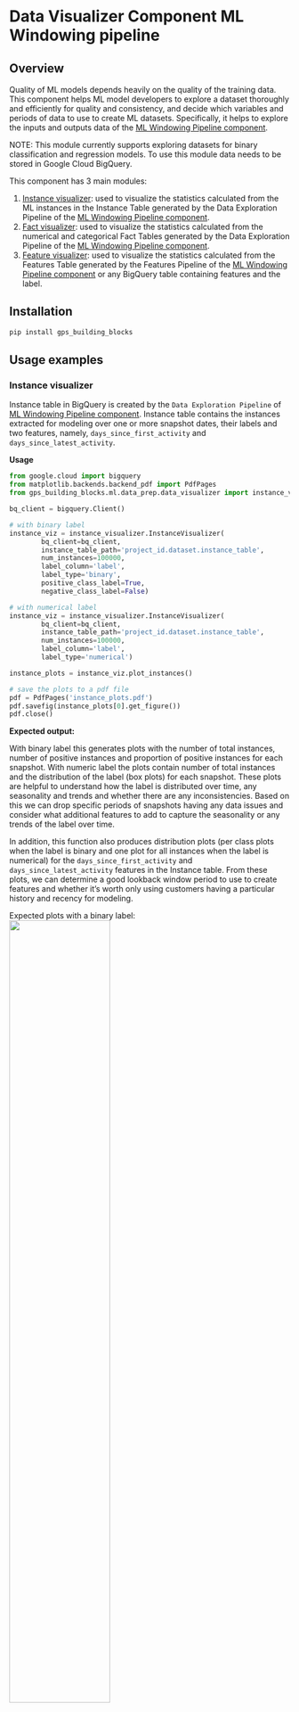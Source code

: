 # Data Visualizer Component ML Windowing pipeline

## Overview

Quality of ML models depends heavily on the quality of the training data. This
component helps ML model developers to explore a dataset thoroughly and
efficiently for quality and consistency, and decide which variables and periods
of data to use to create ML datasets. Specifically, it helps to explore the
inputs and outputs data of the
[ML Windowing Pipeline component](https://github.com/google/gps_building_blocks/tree/master/py/gps_building_blocks/ml/data_prep/ml_windowing_pipeline).

NOTE: This module currently supports exploring datasets for binary
classification and regression models. To use this module data needs to be stored
in Google Cloud BigQuery.

This component has 3 main modules:

1.  [Instance visualizer](#instance-visualizer): used to visualize the
    statistics calculated from the ML instances in the Instance Table generated
    by the Data Exploration Pipeline of the
    [ML Windowing Pipeline component](py/gps_building_blocks/ml/data_prep/ml_windowing_pipeline).
2.  [Fact visualizer](#fact-visualizer): used to visualize the statistics
    calculated from the numerical and categorical Fact Tables generated by the
    Data Exploration Pipeline of the
    [ML Windowing Pipeline component](py/gps_building_blocks/ml/data_prep/ml_windowing_pipeline).
3.  [Feature visualizer](#feature-visualizer): used to visualize the statistics
    calculated from the Features Table generated by the Features Pipeline of the
    [ML Windowing Pipeline component](py/gps_building_blocks/ml/data_prep/ml_windowing_pipeline)
    or any BigQuery table containing features and the label.

## Installation

```bash
pip install gps_building_blocks
```

## Usage examples

### Instance visualizer

Instance table in BigQuery is created by the `Data Exploration Pipeline` of
[ML Windowing Pipeline component](py/gps_building_blocks/ml/data_prep/ml_windowing_pipeline).
Instance table contains the instances extracted for modeling over one or more
snapshot dates, their labels and two features, namely,
`days_since_first_activity` and `days_since_latest_activity`.

**Usage**

```python
from google.cloud import bigquery
from matplotlib.backends.backend_pdf import PdfPages
from gps_building_blocks.ml.data_prep.data_visualizer import instance_visualizer

bq_client = bigquery.Client()

# with binary label
instance_viz = instance_visualizer.InstanceVisualizer(
        bq_client=bq_client,
        instance_table_path='project_id.dataset.instance_table',
        num_instances=100000,
        label_column='label',
        label_type='binary',
        positive_class_label=True,
        negative_class_label=False)

# with numerical label
instance_viz = instance_visualizer.InstanceVisualizer(
        bq_client=bq_client,
        instance_table_path='project_id.dataset.instance_table',
        num_instances=100000,
        label_column='label',
        label_type='numerical')

instance_plots = instance_viz.plot_instances()

# save the plots to a pdf file
pdf = PdfPages('instance_plots.pdf')
pdf.savefig(instance_plots[0].get_figure())
pdf.close()
```

**Expected output:**

With binary label this generates plots with the number of total instances,
number of positive instances and proportion of positive instances for each
snapshot. With numeric label the plots contain number of total instances and the
distribution of the label (box plots) for each snapshot. These plots are helpful
to understand how the label is distributed over time, any seasonality and trends
and whether there are any inconsistencies. Based on this we can drop specific
periods of snapshots having any data issues and consider what additional
features to add to capture the seasonality or any trends of the label over time.

In addition, this function also produces distribution plots (per class plots
when the label is binary and one plot for all instances when the label is
numerical) for the `days_since_first_activity` and `days_since_latest_activity`
features in the Instance table. From these plots, we can determine a good
lookback window period to use to create features and whether it’s worth only
using customers having a particular history and recency for modeling.

Expected plots with a binary label:
<img src="images/instance_plots_binary_label.png" width="60%">

Expected plots with a numerical label:
<img src="images/instance_plots_numerical_label.png" width="60%">

### Fact visualizer

Facts table in BigQuery is created by the `Data Exploration Pipeline` of
`ML Windowing Pipeline`, which contains the original GA variable transformed into
*facts* format containing `user_id`, `timestamp`, `fact_name` and `fact_value`.

**Usage**

```python
from google.cloud import bigquery
from matplotlib.backends.backend_pdf import PdfPages
from gps_building_blocks.ml.data_prep.data_visualizer import fact_visualizer

bq_client = bigquery.Client()
fact_viz = fact_visualizer.FactVisualizer(
        bq_client=bq_client,
        numerical_facts_table_path='project_id.dataset.numerical_facts',
        categorical_facts_table_path='project_id.dataset.categorical_facts',
        number_top_categories=5)

numerical_fact_plots = fact_viz.plot_numerical_facts()
categorical_fact_plots = fact_viz.plot_categorical_facts()

# save the plots to a pdf files
pdf = PdfPages('numerical_fact_plots.pdf')
for num_plots in numerical_fact_plots:
  pdf.savefig(num_plots[0].get_figure())
pdf.close()

pdf = PdfPages('categorical_fact_plots.pdf')
for cat_plots in categorical_fact_plots:
  pdf.savefig(cat_plots[0].get_figure())
pdf.close()
```

**Expected output:**

`plot_numerical_facts()` and `plot_categorical_facts()` functions produces plots
of numerical and categorical fact variables, which can be used to explore their
validity and distribution over time. Based on that we can make decisions such as
which facts variables (and which levels in categorical fact variables) to use to
generate features later on.

Expected plots for a numerical fact:

<img src="images/numerical_fact_plots.png" width="60%">

Expected plots for a categorical fact:

<img src="images/categorical_fact_plots.png" width="60%">

### Feature visualizer

This module can be used to visualize the statistics calculated from the Features
Table generated by the `Features Pipeline` of the `ML Windowing Pipeline` tool
or any BigQuery table containing the features and the label (binary or
numerical) columns.

**Usage**

```python
from google.cloud import bigquery
from gps_building_blocks.ml.data_prep.data_visualizer import feature_visualizer
from matplotlib.backends.backend_pdf import PdfPages

bq_client = bigquery.Client()

# with binary label
feature_viz = feature_visualizer.FeatureVisualizer(
        bq_client=sbq_client,
        features_table_path='project_id.dataset.features_table',
        numerical_features=('num_feature_1', 'num_feature_2', 'num_feature_3'),
        categorical_features=(
            'cat_feature_1', 'cat_feature_2', 'cat_feature_3'),
        label_column='label',
        label_type='binary',
        positive_class_label=True,
        negative_class_label=False,
        num_pos_instances=10000,
        num_neg_instances=10000)

# with numerical label
feature_viz = feature_visualizer.FeatureVisualizer(
        bq_client=sbq_client,
        features_table_path='project_id.dataset.features_table',
        numerical_features=('num_feature_1', 'num_feature_2', 'num_feature_3'),
        categorical_features=(
            'cat_feature_1', 'cat_feature_2', 'cat_feature_3'),
        label_column='label',
        label_type='numerical',
        num_instances=10000)

feqture_plots = feature_viz.plot_features()

# save the plots to a pdf files
pdf = PdfPages('feature_plots.pdf')
for plots in feature_plots:
  pdf.savefig(plots[0].get_figure())
pdf.close()
```

**Expected output:**

This function produces distribution plots (per class plots
when the label is binary and one plot for all instances when the label is
numerical) of numerical and categorical features, which can be used to explore
the validity of the features and potentially identify issues such as label
leakage (the features that are suspiciously correlated with the label). Also it
produces the distribution of these features over time helping us to understand
their consistency and drop any inconsistent features.

Expected plots for a numerical feature with a binary label:

<img src="images/num_feature_plots_binary_label.png" width="60%">

Expected plots for a categorical feature with a binary label:

<img src="images/cat_feature_plots_binary_label.png" width="60%">

Expected plots for a numerical feature with a numerical label:

<img src="images/num_feature_plots_numerical_label.png" width="60%">

Expected plots for a categorical feature with a numerical label:

<img src="images/cat_feature_plots_numerical_label.png" width="60%">
